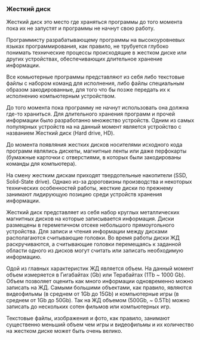 ### Жесткий диск

Жесткий диск это место где храняться программы до того момента пока их не запустят и программы не начнут свою работу.

Программисту разрабатывающему программы на высокоуровневых языках программирования, как правило, не трубуется глубоко понимать технические процессы происходящие в жестком диске или других устройствах, обеспечивающих длительное хранение информации.

Все комьютерные программы представляют из себя либо текстовые файлы с набором команд для исполнения, либо файлы специальным образом закодированные, для того что бы позже передать их к исполнению компьютерным устройством.

До того момента пока программу не начнут использовать она должна где-то храниться. Для длительного хранения программ и прочей информации было разработанно множество устройств. Одним из самых популярных устройств на на данный момент является устройство с названием Жесткий диск (Hard drive, HD).

До момента появляния жестких дисков носителями исходного кода программ являлись дискеты, магнитные ленты или даже перфокарты (бумажные карточки с отверстиями, в которых были закодированы команды для компьютера).

На смену жестким дискам приходят твердотельные накопители (SSD, Solid-State drive). Однако из-за дороговизны производства и некоторых технических особенностей работы, жесткие диски по прежнему занимают лидирующую позицию среди устройств хранения информации.

Жесткий диск представляет из себя набор круглых металлических магнитных дисков на которые записывается информация. Диски размещены в гереметичном отсеке небольшого прямоугольного устройства. Для записи и чтения информации между дисками располагаются считывающие головки. Во время работы диски ЖД раскручиваются, а считывающие головки перемещаясь к заданной области одного из дисков могут считать или записать необходимую информацию.

Одой из главных характеристик ЖД является объем. На данный момент объем измеряется в Гигабайтах (Gb) или Терабайтах (1Tb ~ 1000 Gb). Объем позволяет оценить как много информации одновременно можно записать на ЖД. Самыми большими объектами, как правило, являются видеофильмы (в среднем от 1Gb до 15Gb) и компьютерные игры (в среднем от 1Gb до 50Gb).  Так на ЖД объемом (500Gb, ~ 0.5Tb) можно записать до нескольких сотен фильмов или компьютерных игр.

Текстовые файлы, изображения и фото, как правило, занимают существенно меньший объем чем игры и видеофильмы и их количество на жестком диске может быть очень велико.
